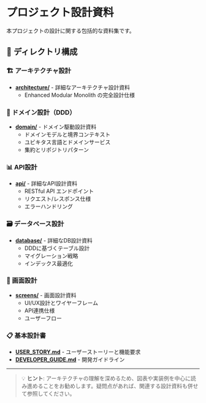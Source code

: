 # プロジェクト設計資料

本プロジェクトの設計に関する包括的な資料集です。

## 📁 ディレクトリ構成

### 🏗️ アーキテクチャ設計

- **[architecture/](./architecture/)** - 詳細なアーキテクチャ設計資料
  - Enhanced Modular Monolith の完全設計仕様

### 🎯 ドメイン設計（DDD）

- **[domain/](./domain/)** - ドメイン駆動設計資料
  - ドメインモデルと境界コンテキスト
  - ユビキタス言語とドメインサービス
  - 集約とリポジトリパターン

### 📊 API設計

- **[api/](./api/)** - 詳細なAPI設計資料
  - RESTful API エンドポイント
  - リクエスト/レスポンス仕様
  - エラーハンドリング

### 🗃️ データベース設計

- **[database/](./database/)** - 詳細なDB設計資料
  - DDDに基づくテーブル設計
  - マイグレーション戦略
  - インデックス最適化

### 📱 画面設計

- **[screens/](./screens/)** - 画面設計資料
  - UI/UX設計とワイヤーフレーム
  - API連携仕様
  - ユーザーフロー

### 📋 基本設計書

- **[USER_STORY.md](./USER_STORY.md)** - ユーザーストーリーと機能要求
- **[DEVELOPER_GUIDE.md](./DEVELOPMENT_GUIDE.md)** - 開発ガイドライン

---

> 💡 **ヒント**: アーキテクチャの理解を深めるため、図表や実装例を中心に読み進めることをお勧めします。疑問点があれば、関連する設計資料も併せて参照してください。
